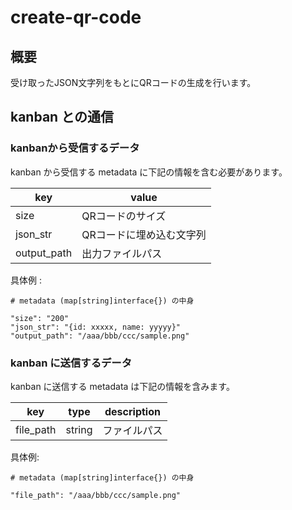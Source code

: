 # create-qr-code

## 概要
受け取ったJSON文字列をもとにQRコードの生成を行います。

## kanban との通信
### kanbanから受信するデータ
kanban から受信する metadata に下記の情報を含む必要があります。

| key | value |
| --- | --- |
| size | QRコードのサイズ |
| json_str | QRコードに埋め込む文字列 |
| output_path | 出力ファイルパス |

具体例 : 
```example
# metadata (map[string]interface{}) の中身

"size": "200"
"json_str": "{id: xxxxx, name: yyyyy}"
"output_path": "/aaa/bbb/ccc/sample.png"
```

### kanban に送信するデータ
kanban に送信する metadata は下記の情報を含みます。

| key | type | description |
| --- | --- | --- |
| file_path | string | ファイルパス |

具体例: 
```example
# metadata (map[string]interface{}) の中身

"file_path": "/aaa/bbb/ccc/sample.png"
```
